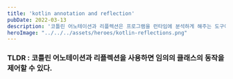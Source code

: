 ```yaml
---
title: 'kotlin annotation and reflection'
pubDate: 2022-03-13
description: '코틀린 어노테이션과 리플렉션은 프로그램을 런타임에 분석하게 해주는 도구이다.'
heroImage: "../../../assets/heroes/kotlin-reflections.png"
---
```


### TLDR : 코틀린 어노테이션과 리플렉션을 사용하면 임의의 클래스의 동작을 제어할 수 있다.

